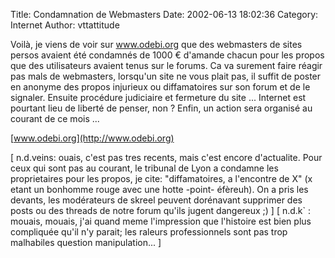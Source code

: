 Title: Condamnation de Webmasters
Date: 2002-06-13 18:02:36
Category: Internet
Author: vttattitude

Voilà, je viens de voir sur www.odebi.org que des webmasters de sites persos avaient été condamnés de 1000 &#8364; d'amande chacun pour les propos que des utilisateurs avaient tenus sur le forums.
Ca va surement faire réagir pas mals de webmasters, lorsqu'un site ne vous plait pas, il suffit de poster en anonyme des propos injurieux ou diffamatoires sur son forum et de le signaler. Ensuite procédure judiciaire et fermeture du site ... 
Internet est pourtant lieu de liberté de penser, non ? 
Enfin, un action sera organisé au courant de ce mois ...

[www.odebi.org](http://www.odebi.org)

[ n.d.veins: ouais, c'est pas tres recents, mais c'est encore d'actualite. Pour ceux qui sont pas au courant, le tribunal de Lyon a condamne les proprietaires pour les propos, je cite: "diffamatoires, a l'encontre de X" (x etant un bonhomme rouge avec une hotte -point- éfèreuh).
On a pris les devants, les modérateurs de skreel peuvent dorénavant supprimer des posts ou des threads de notre forum qu'ils jugent dangereux  ;) ]
[ n.d.k` : mouais, mouais, j'ai quand meme l'impression que l'histoire est bien plus compliquée qu'il n'y parait; les raleurs professionnels sont pas trop malhabiles question manipulation... ]